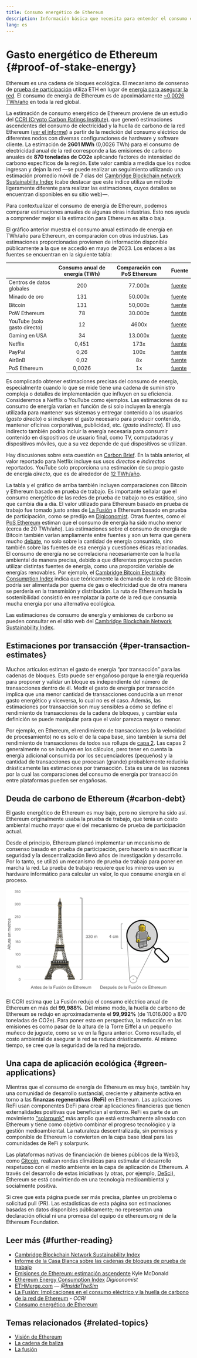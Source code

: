 ```yaml
---
title: Consumo energético de Ethereum
description: Información básica que necesita para entender el consumo energético de Ethereum
lang: es
---
```


# Gasto energético de Ethereum {#proof-of-stake-energy}

Ethereum es una cadena de bloques ecológica. El mecanismo de consenso de [prueba de participación](/developers/docs/consensus-mechanisms/pos) utiliza ETH en lugar de [energía para asegurar la red](/developers/docs/consensus-mechanisms/pow). El consumo de energía de Ethereum es de apoximádamente [~0,0026 TWh/año](https://carbon-ratings.com/eth-report-2022) en toda la red global.

La estimación de consumo energético de Ethereum proviene de un estudio del [CCRI (Crypto Carbon Ratings Institute)](https://carbon-ratings.com). que generó estimaciones ascendentes del consumo de electricidad y la huella de carbono de la red Ethereum ([ver el informe](https://carbon-ratings.com/eth-report-2022)) a partir de la medición del consumo eléctrico de diferentes nodos con diversas configuraciones de hardware y software cliente. La estimación de **2601 MWh** (0,0026 TWh) para el consumo de electricidad anual de la red corresponde a las emisiones de carbono anuales de **870 toneladas de CO2e** aplicando factores de intensidad de carbono específicos de la región. Este valor cambia a medida que los nodos ingresan y dejan la red ―se puede realizar un seguimiento utilizando una estimación promedio móvil de 7 días del [ Cambridge Blockchain network Sustainability Index](https://ccaf.io/cbnsi/ethereum) (cabe destacar que este índice utiliza un método ligeramente diferente para realizar las estimaciones, cuyos detalles se encuentran disponibles en su sitio web)―.

Para contextualizar el consumo de energía de Ethereum, podemos comparar estimaciones anuales de algunas otras industrias. Esto nos ayuda a comprender mejor si la estimación para Ethereum es alta o baja.

<EnergyConsumptionChart />

El gráfico anterior muestra el consumo anual estimado de energía en TWh/año para Ethereum, en comparación con otras industrias. Las estimaciones proporcionadas provienen de información disponible públicamente a la que se accedió en mayo de 2023. Los enlaces a las fuentes se encuentran en la siguiente tabla:

|                              | Consumo anual de energía (TWh) | Comparación con PoS Ethereum | Fuente                                                                                                                                                                            |
| :--------------------------- | :----------------------------: | :--------------------------: | --------------------------------------------------------------------------------------------------------------------------------------------------------------------------------- |
| Centros de datos globales    |              200               |           77.000x            | [fuente](https://www.iea.org/commentaries/data-centres-and-energy-from-global-headlines-to-local-headaches)                                                                       |
| Minado de oro                |              131               |           50.000x            | [fuente](https://ccaf.io/cbnsi/cbeci/comparisons)                                                                                                                                 |
| Bitcoin                      |              131               |           50,000x            | [fuente](https://ccaf.io/cbnsi/cbeci/comparisons)                                                                                                                                 |
| PoW Ethereum                 |               78               |           30.000x            | [fuente](https://digiconomist.net/ethereum-energy-consumption)                                                                                                                    |
| YouTube (solo gasto directo) |               12               |            4600x             | [fuente](https://www.gstatic.com/gumdrop/sustainability/google-2020-environmental-report.pdf)                                                                                     |
| Gaming en USA                |               34               |           13.000x            | [fuente](https://www.researchgate.net/publication/336909520_Toward_Greener_Gaming_Estimating_National_Energy_Use_and_Energy_Efficiency_Potential)                                 |
| Netflix                      |             0,451              |             173x             | [fuente](https://assets.ctfassets.net/4cd45et68cgf/7B2bKCqkXDfHLadrjrNWD8/e44583e5b288bdf61e8bf3d7f8562884/2021_US_EN_Netflix_EnvironmentalSocialGovernanceReport-2021_Final.pdf) |
| PayPal                       |              0,26              |             100x             | [fuente](https://app.impaakt.com/analyses/paypal-consumed-264100-mwh-of-energy-in-2020-24-from-non-renewable-sources-27261)                                                       |
| AirBnB                       |              0,02              |              8x              | [fuente](<https://s26.q4cdn.com/656283129/files/doc_downloads/governance_doc_updated/Airbnb-ESG-Factsheet-(Final).pdf>)                                                           |
| PoS Ethereum                 |             0,0026             |              1x              | [fuente](https://carbon-ratings.com/eth-report-2022)                                                                                                                              |

Es complicado obtener estimaciones precisas del consumo de energía, especialmente cuando lo que se mide tiene una cadena de suministro compleja o detalles de implementación que influyen en su eficiencia. Consideremos a Netflix o YouTube como ejemplos. Las estimaciones de su consumo de energía varían en función de si solo incluyen la energía utilizada para mantener sus sistemas y entregar contenido a los usuarios (_gasto directo_) o si incluyen el gasto necesario para producir contenido, mantener oficinas corporativas, publicidad, etc. (_gasto indirecto_). El uso indirecto también podría incluir la energía necesaria para consumir contenido en dispositivos de usuario final, como TV, computadoras y dispositivos móviles, que a su vez depende de qué dispositivos se utilizan.

Hay discusiones sobre esta cuestión en [Carbon Brief](https://www.carbonbrief.org/factcheck-what-is-the-carbon-footprint-of-streaming-video-on-netflix). En la tabla anterior, el valor reportado para Netflix incluye sus usos _directos_ e _indirectos_ reportados. YouTube solo proporciona una estimación de su propio gasto de energía _directo_, que es de alrededor de [12 TWh/año](https://www.gstatic.com/gumdrop/sustainability/google-2020-environmental-report.pdf).

La tabla y el gráfico de arriba también incluyen comparaciones con Bitcoin y Ethereum basado en prueba de trabajo. Es importante señalar que el consumo energético de las redes de prueba de trabajo no es estático, sino que cambia día a día. El valor utilizado para Ethereum basado en prueba de trabajo fue tomado justo antes de [La Fusión](/roadmap/merge/) a Ethereum basado en prueba de participación, como se predijo en [Digiconomist](https://digiconomist.net/ethereum-energy-consumption). Otras fuentes, como el [PoS Ethereum](https://ccaf.io/cbnsi/ethereum/1) estiman que el consumo de energía ha sido mucho menor (cerca de 20 TWh/año). Las estimaciones sobre el consumo de energía de Bitcoin también varían ampliamente entre fuentes y son un tema que genera mucho [debate](https://www.coindesk.com/business/2020/05/19/the-last-word-on-bitcoins-energy-consumption/), no solo sobre la cantidad de energía consumida, sino también sobre las fuentes de esa energía y cuestiones éticas relacionadas. El consumo de energía no se correlaciona necesariamente con la huella ambiental de manera precisa, debido a que diferentes proyectos pueden utilizar distintas fuentes de energía, como una proporción variable de energías renovables. Por ejemplo, el [Cambridge Bitcoin Electricity Consumption Index](https://ccaf.io/cbnsi/cbeci/comparisons) indica que teóricamente la demanda de la red de Bitcoin podría ser alimentada por quema de gas o electricidad que de otra manera se perdería en la transmisión y distribución. La ruta de Ethereum hacia la sostenibilidad consistió en reemplazar la parte de la red que consumía mucha energía por una alternativa ecológica.

Las estimaciones de consumo de energía y emisiones de carbono se pueden consultar en el sitio web del [Cambridge Blockchain Network Sustainability Index](https://ccaf.io/cbnsi/ethereum).

## Estimaciones por transacción {#per-transaction-estimates}

Muchos artículos estiman el gasto de energía “por transacción” para las cadenas de bloques. Esto puede ser engañoso porque la energía requerida para proponer y validar un bloque es independiente del número de transacciones dentro de él. Medir el gasto de energía por transacción implica que una menor cantidad de transacciones conduciría a un menor gasto energético y viceversa, lo cual no es el caso. Además, las estimaciones por transacción son muy sensibles a cómo se define el rendimiento de transacciones de la cadena de bloques, y cambiar esta definición se puede manipular para que el valor parezca mayor o menor.

Por ejemplo, en Ethereum, el rendimiento de transacciones (o la velocidad de procesamiento) no es solo el de la capa base, sino también la suma del rendimiento de transacciones de todos sus rollups de [capa 2](/layer-2/). Las capas 2 generalmente no se incluyen en los cálculos, pero tener en cuenta la energía adicional consumida por los secuenciadores (pequeños) y la cantidad de transacciones que procesan (grande) probablemente reduciría drásticamente las estimaciones por transacción. Esta es una de las razones por la cual las comparaciones del consumo de energía por transacción entre plataformas pueden ser engañosas.

## Deuda de carbono de Ethereum {#carbon-debt}

El gasto energético de Ethereum es muy bajo, pero no siempre ha sido así. Ethereum originalmente usaba la prueba de trabajo, que tenía un costo ambiental mucho mayor que el del mecanismo de prueba de participación actual.

Desde el principio, Ethereum planeó implementar un mecanismo de consenso basado en prueba de participación, pero hacerlo sin sacrificar la seguridad y la descentralización llevó años de investigación y desarrollo. Por lo tanto, se utilizó un mecanismo de prueba de trabajo para poner en marcha la red. La prueba de trabajo requiere que los mineros usen su hardware informático para calcular un valor, lo que consume energía en el proceso.

![Comparación del consumo de energía de Ethereum antes y después de La Fusión, utilizando la Torre Eiffel (330 metros de altura) a la izquierda para simbolizar el alto consumo de energía antes de esta, y un pequeño muñeco Lego de 4 cm de altura a la derecha para representar la drástica reducción en el consumo después de La Fusión.](energy_consumption_pre_post_merge.png)

El CCRI estima que La Fusión redujo el consumo eléctrico anual de Ethereum en más del **99,988%**. Del mismo modo, la huella de carbono de Ethereum se redujo en aproximadamente el **99,992%** (de 11.016.000 a 870 toneladas de CO2e). Para poner esto en perspectiva, la reducción en las emisiones es como pasar de la altura de la Torre Eiffel a un pequeño muñeco de juguete, como se ve en la figura anterior. Como resultado, el costo ambiental de asegurar la red se reduce drásticamente. Al mismo tiempo, se cree que la seguridad de la red ha mejorado.

## Una capa de aplicación ecológica {#green-applications}

Mientras que el consumo de energía de Ethereum es muy bajo, también hay una comunidad de desarrollo sustancial, creciente y altamente activa en torno a las **finanzas regenerativas (ReFi)** en Ethereum. Las aplicaciones ReFi usan componentes DeFi para crear aplicaciones financieras que tienen externalidades positivas que benefician al entorno. ReFi es parte de un movimiento ["solarpunk"](https://en.wikipedia.org/wiki/Solarpunk) más amplio que está estrechamente alineado con Ethereum y tiene como objetivo combinar el progreso tecnológico y la gestión medioambiental. La naturaleza descentralizada, sin permisos y componible de Ethereum lo convierten en la capa base ideal para las comunidades de ReFi y solarpunk.

Las plataformas nativas de financiación de bienes públicos de la Web3, como [Gitcoin](https://gitcoin.co), realizan rondas climáticas para estimular el desarrollo respetuoso con el medio ambiente en la capa de aplicación de Ethereum. A través del desarrollo de estas iniciativas (y otras, por ejemplo, [DeSci](/desci/)), Ethereum se está convirtiendo en una tecnología medioambiental y socialmente positiva.

<InfoBanner emoji=":evergreen_tree:">
  Si cree que esta página puede ser más precisa, plantee un problema o solicitud pull (PR). Las estadísticas de esta página son estimaciones basadas en datos disponibles públicamente; no representan una declaración oficial ni una promesa del equipo de ethereum.org ni de la Ethereum Foundation.
</InfoBanner>

## Leer más {#further-reading}

- [Cambridge Blockchain Network Sustainability Index](https://ccaf.io/cbnsi/ethereum)
- [Informe de la Casa Blanca sobre las cadenas de bloques de prueba de trabajo](https://www.whitehouse.gov/wp-content/uploads/2022/09/09-2022-Crypto-Assets-and-Climate-Report.pdf)
- [Emisiones de Ethereum: estimación ascendente](https://kylemcdonald.github.io/ethereum-emissions/) Kyle McDonald
- [Ethereum Energy Consumption Index](https://digiconomist.net/ethereum-energy-consumption/) _Digiconomist_
- [ETHMerge.com](https://ethmerge.com/) — _[@InsideTheSim](https://twitter.com/InsideTheSim)_
- [La Fusión: Implicaciones en el consumo eléctrico y la huella de carbono de la red de Ethereum](https://carbon-ratings.com/eth-report-2022) - _CCRI_
- [Consumo energético de Ethereum](https://mirror.xyz/jmcook.eth/ODpCLtO4Kq7SCVFbU4He8o8kXs418ZZDTj0lpYlZkR8)

## Temas relacionados {#related-topics}

- [Visión de Ethereum](/roadmap/vision/)
- [La cadena de baliza](/roadmap/beacon-chain)
- [La fusión](/roadmap/merge/)
